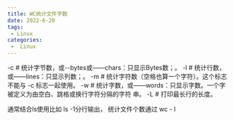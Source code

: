 ```yaml
---
title: WC统计文件字数
date: 2022-6-20
tags:
 - Linux
categories:
 -  Linux
---
```




-c # 统计字节数，或--bytes或——chars：只显示Bytes数；。
-l # 统计行数，或——lines：只显示列数；。
-m # 统计字符数（空格也算一个字符）。这个标志不能与 -c 标志一起使用。
-w # 统计字数，或——words：只显示字数。一个字被定义为由空白、跳格或换行字符分隔的字符     串。 
-L # 打印最长行的长度。

通常结合ls使用比如 ls -1分行输出，
统计文件个数通过 wc - l





